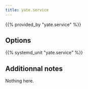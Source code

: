 ```yaml
---
title: yate.service
---
```


{{% provided_by "yate.service" %}}

## Options

{{% systemd_unit "yate.service" %}}

## Additionnal notes

Nothing here.